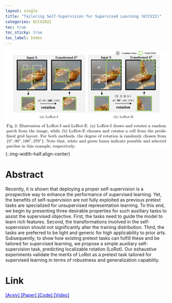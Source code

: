 ```yaml
---
layout: single
title: "Tailoring Self-Supervision for Supervised Learning (ECCV22)"
categories: ECCV2022
toc: true
toc_sticky: true
toc_label: Index
---
```


![](/assets/images/LoRot/overview.png){:.img-width-half.align-center}
# Abstract
Recently, it is shown that deploying a proper self-supervision is a prospective way to enhance the performance of supervised learning. Yet, the benefits of self-supervision are not fully exploited as previous pretext tasks are specialized for unsupervised representation learning. To this end, we begin by presenting three desirable properties for such auxiliary tasks to assist the supervised objective. First, the tasks need to guide the model to learn rich features. Second, the transformations involved in the self-supervision should not significantly alter the training distribution. Third, the tasks are preferred to be light and generic for high applicability to prior arts. Subsequently, to show how existing pretext tasks can fulfill these and be tailored for supervised learning, we propose a simple auxiliary self-supervision task, predicting localizable rotation (LoRot). Our exhaustive experiments validate the merits of LoRot as a pretext task tailored for supervised learning in terms of robustness and generalization capability.


# Link
<td>
<a href="https://arxiv.org/abs/2207.10023" target="_blank" rel="noopener noreferrer"> <span style="color:blue"> [Arxiv] </span></a>
<a href="https://www.ecva.net/papers/eccv_2022/papers_ECCV/papers/136850342.pdf" target="_blank" rel="noopener noreferrer"> <span style="color:blue"> [Paper] </span></a>
<a href="https://github.com/wjun0830/Localizable-Rotation" target="_blank" rel="noopener noreferrer"> <span style="color:blue"> [Code] </span></a>
<a href="https://www.youtube.com/watch?v=H4fX0KQfp2s" target="_blank" rel="noopener noreferrer"> <span style="color:blue"> [Video] </span></a> 
</td>
